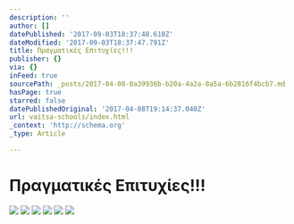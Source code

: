 ```yaml
---
description: ''
author: []
datePublished: '2017-09-03T18:37:48.610Z'
dateModified: '2017-09-03T18:37:47.791Z'
title: Πραγματικές Επιτυχίες!!!
publisher: {}
via: {}
inFeed: true
sourcePath: _posts/2017-04-08-0a39936b-b20a-4a2a-8a5a-6b2816f4bcb7.md
hasPage: true
starred: false
datePublishedOriginal: '2017-04-08T19:14:37.040Z'
url: vaitsa-schools/index.html
_context: 'http://schema.org'
_type: Article

---
```

# Πραγματικές Επιτυχίες!!!
![](https://the-grid-user-content.s3-us-west-2.amazonaws.com/dbaf51c0-5494-49c6-9537-60e145f945e7.jpg)
![](https://the-grid-user-content.s3-us-west-2.amazonaws.com/8baab6a9-c0a6-4490-a56f-b621f01bde72.png)
![](https://the-grid-user-content.s3-us-west-2.amazonaws.com/484002ef-59fb-4efb-bff8-0f81991cf5b4.jpg)
![](https://the-grid-user-content.s3-us-west-2.amazonaws.com/ac8d4a48-1b5d-439e-84c3-9d6b0980fcaf.jpg)
![](https://the-grid-user-content.s3-us-west-2.amazonaws.com/d7133d42-7924-4613-b097-23f641195e0d.jpg)
![](https://s3-us-west-2.amazonaws.com/the-grid-img/p/40d923bf3d98e56b1be6f7ac0ba877adc292221d.jpg)